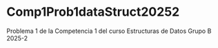 # Comp1Prob1dataStruct20252
Problema 1 de la Competencia 1 del curso Estructuras de Datos Grupo B 2025-2
